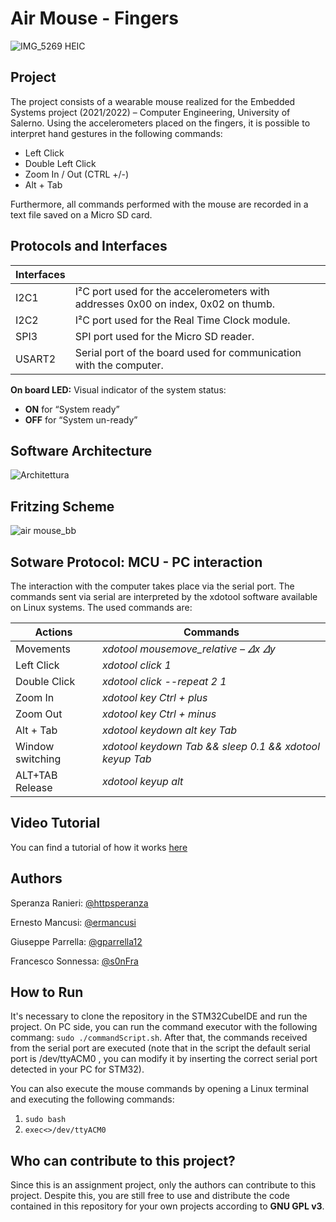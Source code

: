 # Air Mouse - Fingers

![IMG_5269 HEIC](https://user-images.githubusercontent.com/94001472/177040157-737f1778-3771-4cc7-83c8-f245cec48298.jpg)


## Project

The project consists of a wearable mouse realized for the Embedded Systems project (2021/2022) – Computer Engineering, University of Salerno.
Using the accelerometers placed on the fingers, it is possible to interpret hand gestures in the following commands:
- Left Click
- Double Left Click
- Zoom In / Out (CTRL +/-)
- Alt + Tab

Furthermore, all commands performed with the mouse are recorded in a text file saved on a Micro SD card.


## Protocols and Interfaces
| Interfaces |                                                              |
| ---------- | ------------------------------------------------------------ |
| I2C1       | I²C port used for the accelerometers with addresses 0x00 on index, 0x02 on thumb. |
| I2C2       | I²C port used for the Real Time Clock module.                |
| SPI3       | SPI port used for the Micro SD reader.                       |
| USART2     | Serial port of the board used for communication with the computer. |

**On board LED:** Visual indicator of the system status:

- **ON** for “System ready” 
- **OFF** for “System un-ready”
## Software Architecture

![Architettura](https://user-images.githubusercontent.com/94001472/177040407-05c53b63-4f33-445c-80c6-68bcac26c0b9.png)


## Fritzing Scheme
![air mouse_bb](https://user-images.githubusercontent.com/94001472/177040185-c93f2e46-fbfe-44fa-a87f-c8d41847ac4d.png)

## Sotware Protocol: MCU - PC interaction
The interaction with the computer takes place via the serial port. The commands sent via serial are interpreted by the xdotool software available on Linux systems. The used commands are:

| Actions          | Commands                                                |
| ---------------- | ------------------------------------------------------- |
| Movements        | *xdotool mousemove_relative – 𝛥x 𝛥y*                    |
| Left Click       | *xdotool click 1*                                       |
| Double Click     | *xdotool click --repeat 2 1*                            |
| Zoom In          | *xdotool key Ctrl + plus*                               |
| Zoom Out         | *xdotool key Ctrl + minus*                              |
| Alt + Tab        | *xdotool keydown alt key Tab*                           |
| Window switching | *xdotool keydown Tab && sleep 0.1 && xdotool keyup Tab* |
| ALT+TAB Release  | *xdotool keyup alt*                                     |



## Video Tutorial

You can find a tutorial of how it works [here](https://www.youtube.com/watch?v=9bjMumtYkMI)


## Authors
Speranza Ranieri: [@httpsperanza](https://github.com/httpsperanza)

Ernesto Mancusi: [@ermancusi](https://github.com/ermancusi)

Giuseppe Parrella: [@gparrella12](https://github.com/gparrella12)

Francesco Sonnessa: [@s0nFra](https://github.com/s0nFra)



## How to Run
It's necessary to clone the repository in the STM32CubeIDE and run the project.
On PC side, you can run the command executor with the following commang: `sudo ./commandScript.sh`. After that, the commands received from the serial port are executed (note that in the script the default serial port is /dev/ttyACM0 , you can modify it by inserting the correct serial port detected in your PC for STM32). 

You can also execute the mouse commands by opening a Linux terminal and executing the following commands:
1.	`sudo bash`
2.	`exec<>/dev/ttyACM0`



## Who can contribute to this project?
Since this is an assignment project, only the authors can contribute to this project. Despite this, you are still free to use and distribute the code contained in this repository for your own projects according to **GNU GPL v3**.
